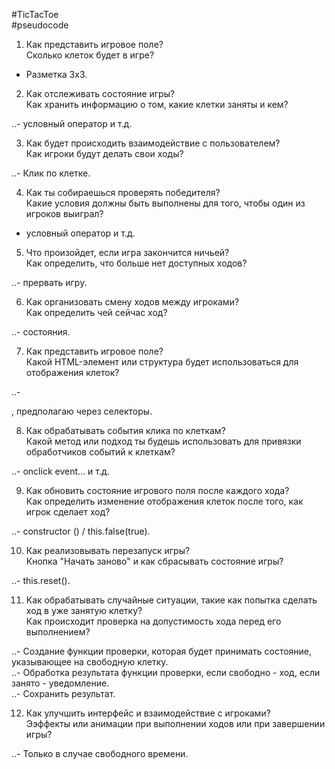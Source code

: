 #TicTacToe  
#pseudocode  
   
1. Как представить игровое поле?  
Сколько клеток будет в игре?  
  
- Разметка 3х3.  
  
2. Как отслеживать состояние игры?  
Как хранить информацию о том, какие клетки заняты и кем?  
  
..- условный оператор и т.д.  
  
3. Как будет происходить взаимодействие с пользователем?  
Как игроки будут делать свои ходы?  
  
..- Клик по клетке.  
  
4. Как ты собираешься проверять победителя?  
Какие условия должны быть выполнены для того, чтобы один из игроков выиграл?  
  
- условный оператор и т.д.  
  
5. Что произойдет, если игра закончится ничьей?  
Как определить, что больше нет доступных ходов?  
  
..- прервать игру.  
  
6. Как организовать смену ходов между игроками?  
Как определить чей сейчас ход?  
  
..- состояния.  
  
7. Как представить игровое поле?  
Какой HTML-элемент или структура будет использоваться для отображения клеток?  
  
..- <div>, предполагаю через селекторы.  
  
8. Как обрабатывать события клика по клеткам?  
Какой метод или подход ты будешь использовать для привязки обработчиков событий к клеткам?  
  
..-  onclick event... и т.д.  
  
9. Как обновить состояние игрового поля после каждого хода?  
Как определить изменение отображения клеток после того, как игрок сделает ход?  
  
..- constructor () / this.false(true).  
  
10. Как реализовывать перезапуск игры?  
Кнопка "Начать заново" и как сбрасывать состояние игры?  
  
..- this.reset().  
  
11. Как обрабатывать случайные ситуации, такие как попытка сделать ход в уже занятую клетку?  
Как происходит проверка на допустимость хода перед его выполнением?  
  
..- Создание функции проверки, которая будет принимать состояние, указывающее на свободную клетку.  
..- Обработка результата функции проверки, если свободно - ход, если занято - уведомление.  
..- Сохранить результат.  
  
12. Как улучшить интерфейс и взаимодействие с игроками?  
Ээффекты или анимации при выполнении ходов или при завершении игры?  
  
..- Только в случае свободного времени.  
  
